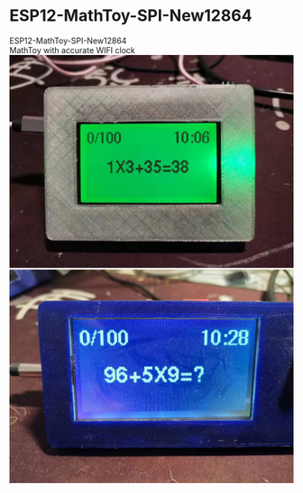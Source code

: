 # ESP12-MathToy-SPI-New12864
ESP12-MathToy-SPI-New12864<br />
MathToy with accurate WIFI clock<br />
<img src="https://github.com/bobhuang1/ESP12-MathToy-SPI-New12864/blob/master/MathToy1.jpg" alt="Picture"><br />
<img src="https://github.com/bobhuang1/ESP12-MathToy-SPI-New12864/blob/master/MathToy2.jpg" alt="Picture"><br />
